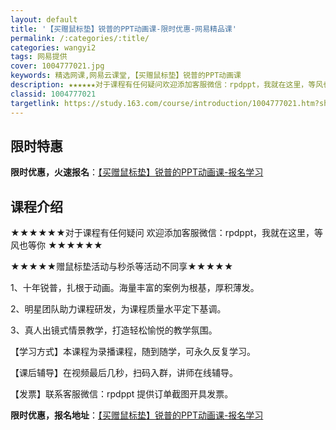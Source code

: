 ```yaml
---
layout: default
title: '【买赠鼠标垫】锐普的PPT动画课-限时优惠-网易精品课'
permalink: /:categories/:title/
categories: wangyi2
tags: 网易提供
cover: 1004777021.jpg
keywords: 精选网课,网易云课堂,【买赠鼠标垫】锐普的PPT动画课
description: ★★★★★★对于课程有任何疑问欢迎添加客服微信：rpdppt，我就在这里，等风也等你★★★★★★★★★★★赠鼠标垫活动与
classid: 1004777021
targetlink: https://study.163.com/course/introduction/1004777021.htm?share=1&shareId=1025206652&utm_campaign=share&utm_medium=iphoneShare&utm_source=&utm_u=1025206652
---
```


## 限时特惠

**限时优惠，火速报名**：[【买赠鼠标垫】锐普的PPT动画课-报名学习](https://study.163.com/course/introduction/1004777021.htm?share=1&shareId=1025206652&utm_campaign=share&utm_medium=iphoneShare&utm_source=&utm_u=1025206652)

## 课程介绍

★★★★★★对于课程有任何疑问 欢迎添加客服微信：rpdppt，我就在这里，等风也等你 ★★★★★★

★★★★★赠鼠标垫活动与秒杀等活动不同享★★★★★



1、十年锐普，扎根于动画。海量丰富的案例为根基，厚积薄发。



2、明星团队助力课程研发，为课程质量水平定下基调。



3、真人出镜式情景教学，打造轻松愉悦的教学氛围。



【学习方式】本课程为录播课程，随到随学，可永久反复学习。



【课后辅导】在视频最后几秒，扫码入群，讲师在线辅导。



【发票】联系客服微信：rpdppt  提供订单截图开具发票。

**限时优惠，报名地址**：[【买赠鼠标垫】锐普的PPT动画课-报名学习](https://study.163.com/course/introduction/1004777021.htm?share=1&shareId=1025206652&utm_campaign=share&utm_medium=iphoneShare&utm_source=&utm_u=1025206652)

